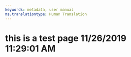 ```yaml
---
keywords: metadata, user manual
ms.translationtype: Human Translation
---
```

# this is a test page 11/26/2019 11:29:01 AM